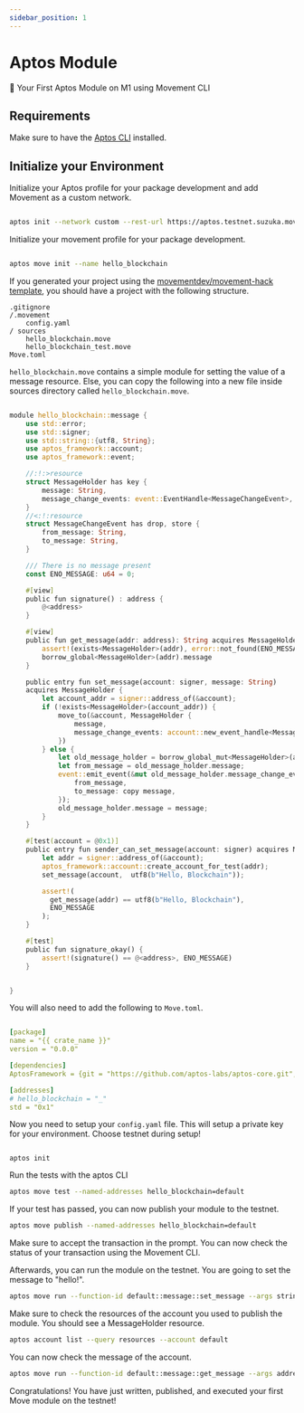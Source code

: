 ```yaml
---
sidebar_position: 1
---
```


# Aptos Module

🚀 Your First Aptos Module on M1 using Movement CLI

## Requirements

Make sure to have the [Aptos CLI](/) installed.

## Initialize your Environment

Initialize your Aptos profile for your package development and add Movement as a custom network.

```bash

aptos init --network custom --rest-url https://aptos.testnet.suzuka.movementlabs.xyz/v1

```

Initialize your movement profile for your package development.

```bash

aptos move init --name hello_blockchain

```

If you generated your project using the [movementdev/movement-hack template](https://github.com/movementlabsxyz/movement-hack-temp), you should have a project with the following structure.

```
.gitignore
/.movement
    config.yaml
/ sources
    hello_blockchain.move
    hello_blockchain_test.move
Move.toml

```

`hello_blockchain.move` contains a simple module for setting the value of a message resource. Else, you can copy the following into a new file inside sources directory called `hello_blockchain.move`.

```rust

module hello_blockchain::message {
    use std::error;
    use std::signer;
    use std::string::{utf8, String};
    use aptos_framework::account;
    use aptos_framework::event;

    //:!:>resource
    struct MessageHolder has key {
        message: String,
        message_change_events: event::EventHandle<MessageChangeEvent>,
    }
    //<:!:resource
    struct MessageChangeEvent has drop, store {
        from_message: String,
        to_message: String,
    }

    /// There is no message present
    const ENO_MESSAGE: u64 = 0;

    #[view]
    public fun signature() : address {
        @<address>
    }

    #[view]
    public fun get_message(addr: address): String acquires MessageHolder {
        assert!(exists<MessageHolder>(addr), error::not_found(ENO_MESSAGE));
        borrow_global<MessageHolder>(addr).message
    }

    public entry fun set_message(account: signer, message: String)
    acquires MessageHolder {
        let account_addr = signer::address_of(&account);
        if (!exists<MessageHolder>(account_addr)) {
            move_to(&account, MessageHolder {
                message,
                message_change_events: account::new_event_handle<MessageChangeEvent>(&account),
            })
        } else {
            let old_message_holder = borrow_global_mut<MessageHolder>(account_addr);
            let from_message = old_message_holder.message;
            event::emit_event(&mut old_message_holder.message_change_events, MessageChangeEvent {
                from_message,
                to_message: copy message,
            });
            old_message_holder.message = message;
        }
    }

    #[test(account = @0x1)]
    public entry fun sender_can_set_message(account: signer) acquires MessageHolder {
        let addr = signer::address_of(&account);
        aptos_framework::account::create_account_for_test(addr);
        set_message(account,  utf8(b"Hello, Blockchain"));

        assert!(
          get_message(addr) == utf8(b"Hello, Blockchain"),
          ENO_MESSAGE
        );
    }

    #[test]
    public fun signature_okay() {
        assert!(signature() == @<address>, ENO_MESSAGE)
    }


}

```

You will also need to add the following to `Move.toml`.

```yaml

[package]
name = "{{ crate_name }}"
version = "0.0.0"

[dependencies]
AptosFramework = {git = "https://github.com/aptos-labs/aptos-core.git", subdir = "aptos-move/framework/aptos-framework", rev = "main"}

[addresses]
# hello_blockchain = "_"
std = "0x1"

```

Now you need to setup your `config.yaml` file. This will setup a private key for your environment. Choose testnet during setup!


```

aptos init

```

Run the tests with the aptos CLI

```bash
aptos move test --named-addresses hello_blockchain=default
```

If your test has passed, you can now publish your module to the testnet.

```bash
aptos move publish --named-addresses hello_blockchain=default
```

Make sure to accept the transaction in the prompt. You can now check the status of your transaction using the Movement CLI.

Afterwards, you can run the module on the testnet. You are going to set the message to "hello!".

```bash
aptos move run --function-id default::message::set_message --args string:hello!
```

Make sure to check the resources of the account you used to publish the module. You should see a MessageHolder resource.

```bash
aptos account list --query resources --account default
```

You can now check the message of the account.

```bash
aptos move run --function-id default::message::get_message --args address:default
```

Congratulations! You have just written, published, and executed your first Move module on the testnet!